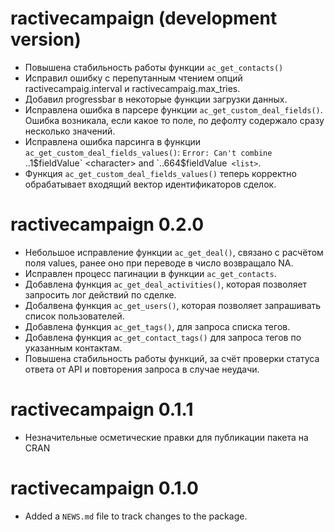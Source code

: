 # ractivecampaign (development version)

* Повышена стабильность работы функции `ac_get_contacts()`
* Исправил ошибку с перепутанным чтением опций ractivecampaig.interval и ractivecampaig.max_tries.
* Добавил progressbar в некоторые функции загрузки данных.
* Исправлена ошибка в парсере функции `ac_get_custom_deal_fields()`. Ошибка возникала, если какое то поле, по дефолту содержало сразу несколько значений.
* Исправлена ошибка парсинга в функции `ac_get_custom_deal_fields_values()`: `Error: Can't combine `..1$fieldValue` <character> and `..664$fieldValue` <list>`.
* Функция `ac_get_custom_deal_fields_values()` теперь корректно обрабатывает входящий вектор идентификаторов сделок.

# ractivecampaign 0.2.0

* Небольшое исправление функции `ac_get_deal()`, связано с расчётом поля values, ранее оно при переводе в число возвращало NA.
* Исправлен процесс пагинации в функции `ac_get_contacts`.
* Добавлена функция `ac_get_deal_activities()`, которая позволяет запросить лог действий по сделке.
* Добалвена функция `ac_get_users()`, которая позволяет запрашивать список пользователей.
* Добавлена функция `ac_get_tags()`, для запроса списка тегов.
* Добавлена функция `ac_get_contact_tags()` для запроса тегов по указанным контактам.
* Повышена стабильность работы функций, за счёт проверки статуса ответа от API и повторения запроса в случае неудачи.

# ractivecampaign 0.1.1

* Незначительные осметические правки для публикации пакета на CRAN

# ractivecampaign 0.1.0

* Added a `NEWS.md` file to track changes to the package.
